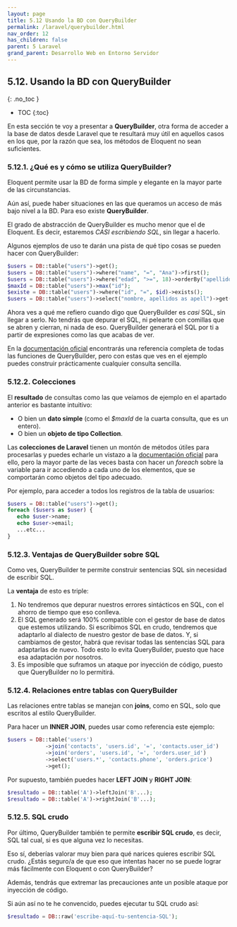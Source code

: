 ```yaml
---
layout: page
title: 5.12 Usando la BD con QueryBuilder
permalink: /laravel/querybuilder.html
nav_order: 12
has_children: false
parent: 5 Laravel
grand_parent: Desarrollo Web en Entorno Servidor
---
```


## 5.12. Usando la BD con QueryBuilder
{: .no_toc }

- TOC
{:toc}

En esta sección te voy a presentar a **QueryBuilder**, otra forma de acceder a la base de datos desde Laravel que te resultará muy útil en aquellos casos en los que, por la razón que sea, los métodos de Eloquent no sean suficientes.

### 5.12.1. ¿Qué es y cómo se utiliza QueryBuilder?

Eloquent permite usar la BD de forma simple y elegante en la mayor parte de las circunstancias.

Aún así, puede haber situaciones en las que queramos un acceso de más bajo nivel a la BD. Para eso existe **QueryBuilder**.

El grado de abstracción de QueryBuilder es mucho menor que el de Eloquent. Es decir, estaremos *CASI escribiendo SQL*, sin llegar a hacerlo.

Algunos ejemplos de uso te darán una pista de qué tipo cosas se pueden hacer con QueryBuilder:

```php
$users = DB::table("users")->get();	
$users = DB::table("users")->where("name", "=", "Ana")->first();
$users = DB::table("users")->where("edad", ">=", 18)->orderBy("apellidos");
$maxId = DB::table("users")->max("id");
$existe = DB::table("users")->where("id", "=", $id)->exists();
$users = DB::table("users")->select("nombre, apellidos as apell")->get(); 
```

Ahora ves a qué me refiero cuando digo que QueryBuilder es *casi* SQL, sin llegar a serlo. No tendrás que depurar el SQL, ni pelearte con comillas que se abren y cierran, ni nada de eso. QueryBuilder generará el SQL por ti a partir de expresiones como las que acabas de ver.

En la [documentación oficial](https://laravel.com/docs/8.x/queries) encontrarás una referencia completa de todas las funciones de QueryBuilder, pero con estas que ves en el ejemplo puedes construir prácticamente cualquier consulta sencilla.

### 5.12.2. Colecciones

El **resultado** de consultas como las que veíamos de ejemplo en el apartado anterior es bastante intuitivo: 

* O bien un **dato simple** (como el *$maxId* de la cuarta consulta, que es un entero).
* O bien un **objeto de tipo Collection**. 

Las **colecciones de Laravel** tienen un montón de métodos útiles para procesarlas y puedes echarle un vistazo a la [documentación oficial](https://laravel.com/docs/8.x/collections) para ello, pero la mayor parte de las veces basta con hacer un *foreach* sobre la variable para ir accediendo a cada uno de los elementos, que se comportarán como objetos del tipo adecuado.

Por ejemplo, para acceder a todos los registros de la tabla de usuarios:

   ```php
   $users = DB::table("users")->get();
   foreach ($users as $user) {
      echo $user->name;
      echo $user->email;
      ...etc...
   }
   ```

### 5.12.3. Ventajas de QueryBuilder sobre SQL

Como ves, QueryBuilder te permite construir sentencias SQL sin necesidad de escribir SQL. 

La **ventaja** de esto es triple:

1. No tendremos que depurar nuestros errores sintácticos en SQL, con el ahorro de tiempo que eso conlleva.
2. El SQL generado será 100% compatible con el gestor de base de datos que estemos utilizando. Si escribimos SQL en crudo, tendremos que adaptarlo al dialecto de nuestro gestor de base de datos. Y, si cambiamos de gestor, habrá que revisar todas las sentencias SQL para adaptarlas de nuevo. Todo esto lo evita QueryBuilder, puesto que hace esa adaptación por nosotros.
3. Es imposible que suframos un ataque por inyección de código, puesto que QueryBuilder no lo permitirá.

### 5.12.4. Relaciones entre tablas con QueryBuilder

Las relaciones entre tablas se manejan con **joins**, como en SQL, solo que escritos al estilo QueryBuilder.

Para hacer un **INNER JOIN**, puedes usar como referencia este ejemplo:

```php
$users = DB::table('users')
            ->join('contacts', 'users.id', '=', 'contacts.user_id')
            ->join('orders', 'users.id', '=', 'orders.user_id')
            ->select('users.*', 'contacts.phone', 'orders.price')
            ->get(); 
```

Por supuesto, también puedes hacer **LEFT JOIN** y **RIGHT JOIN**:

```php
$resultado = DB::table('A')->leftJoin('B'...); 
$resultado = DB::table('A')->rightJoin('B'...); 
```

### 5.12.5. SQL crudo

Por último, QueryBuilder también te permite **escribir SQL crudo**, es decir, SQL tal cual, si es que alguna vez lo necesitas.

Eso sí, deberías valorar muy bien para qué narices quieres escribir SQL crudo. ¿Estás seguro/a de que eso que intentas hacer no se puede lograr más fácilmente con Eloquent o con QueryBuilder?

Además, tendrás que extremar las precauciones ante un posible ataque por inyección de código.

Si aún así no te he convencido, puedes ejecutar tu SQL crudo así:

```php
$resultado = DB::raw('escribe-aquí-tu-sentencia-SQL');
```
